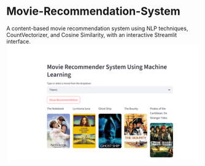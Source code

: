 # Movie-Recommendation-System
A content-based movie recommendation system using NLP techniques, CountVectorizer, and Cosine Similarity, with an interactive Streamlit interface.
![Uygulama Ekranı](image.png)

